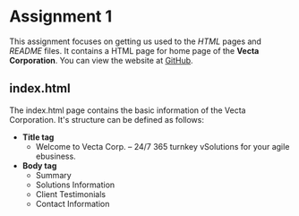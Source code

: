 # Assignment 1
This assignment focuses on getting us used to the _HTML_ pages and _README_ files. It contains a HTML page for home page of the **Vecta Corporation**. You can view the website at [GitHub][Vecta_Address].  

## index.html
The index.html page contains the basic information of the Vecta Corporation. It's structure can be defined as follows:
* **Title tag**
    *  Welcome to Vecta Corp. – 24/7 365 turnkey vSolutions for your agile ebusiness.
* **Body tag**
    * Summary
    * Solutions Information
    * Client Testimonials
    * Contact Information

[Vecta_Address]: https://github.com/dhavalsharma97/ModernWebDevelopmentFrameworks/tree/master/Assignment%201